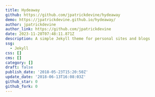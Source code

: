 ```yaml
---
title: Hydeaway
github: https://github.com/jpatrickdevine/hydeaway
demo: https://jpatrickdevine.github.io/hydeaway/
author: jpatrickdevine
author_link: https://github.com/jpatrickdevine
date: 2023-11-28T07:48:11.871Z
description: A simple Jekyll theme for personal sites and blogs
ssg:
  - Jekyll
css: []
cms: []
category: []
draft: false
publish_date: '2018-05-23T15:20:50Z'
update_date: '2018-06-13T16:08:03Z'
github_star: 0
github_fork: 0
---
```

